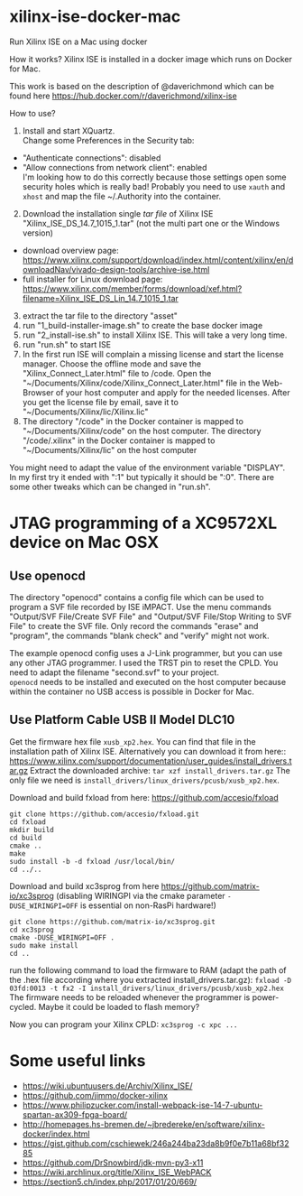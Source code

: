 # xilinx-ise-docker-mac
Run Xilinx ISE on a Mac using docker

How it works? Xilinx ISE is installed in a docker image which runs on Docker for Mac.

This work is based on the description of @daverichmond which can be found here https://hub.docker.com/r/daverichmond/xilinx-ise

How to use?
1. Install and start XQuartz.  
Change some Preferences in the Security tab:
 - "Authenticate connections": disabled
 - "Allow connections from network client": enabled  
I'm looking how to do this correctly because those settings open some security holes which is really bad!
Probably you need to use `xauth` and `xhost` and map the file ~/.Authority into the container.
2. Download the installation single *tar file* of Xilinx ISE "Xilinx_ISE_DS_14.7_1015_1.tar" (not the multi part one or the Windows version)
 - download overview page: <https://www.xilinx.com/support/download/index.html/content/xilinx/en/downloadNav/vivado-design-tools/archive-ise.html>
 - full installer for Linux download page: <https://www.xilinx.com/member/forms/download/xef.html?filename=Xilinx_ISE_DS_Lin_14.7_1015_1.tar>
3. extract the tar file to the directory "asset"
4. run "1_build-installer-image.sh" to create the base docker image
5. run "2_install-ise.sh" to install Xilinx ISE. This will take a very long time.
6. run "run.sh" to start ISE
7. In the first run ISE will complain a missing license and start the license manager.
Choose the offline mode and save the "Xilinx_Connect_Later.html" file to /code.
Open the "\~/Documents/Xilinx/code/Xilinx_Connect_Later.html" file in the Web-Browser of your host computer and apply for the needed licenses.
After you get the license file by email, save it to "\~/Documents/Xilinx/lic/Xilinx.lic"
8. The directory "/code" in the Docker container is mapped to "\~/Documents/Xilinx/code" on the host computer.
The directory "/code/.xilinx" in the Docker container is mapped to "\~/Documents/Xilinx/lic" on the host computer

You might need to adapt the value of the environment variable "DISPLAY". In my first try it ended with ":1" but typically it should be ":0".
There are some other tweaks which can be changed in "run.sh".

# JTAG programming of a XC9572XL device on Mac OSX
## Use openocd
The directory "openocd" contains a config file which can be used to program a SVF file recorded by ISE iMPACT.
Use the menu commands "Output/SVF File/Create SVF File" and "Output/SVF File/Stop Writing to SVF File" to create the SVF file.
Only record the commands "erase" and "program", the commands "blank check" and "verify" might not work.

The example openocd config uses a J-Link programmer, but you can use any other JTAG programmer.
I used the TRST pin to reset the CPLD.
You need to adapt the filename "second.svf" to your project.  
`openocd` needs to be installed and executed on the host computer because within the container no USB access is possible in Docker for Mac.

## Use Platform Cable USB II Model DLC10
Get the firmware hex file `xusb_xp2.hex`. You can find that file in the installation path of Xilinx ISE.
Alternatively you can download it from here:: <https://www.xilinx.com/support/documentation/user_guides/install_drivers.tar.gz>
Extract the downloaded archive: `tar xzf install_drivers.tar.gz` 
The only file we need is `install_drivers/linux_drivers/pcusb/xusb_xp2.hex`.

Download and build fxload from here: <https://github.com/accesio/fxload>
````
git clone https://github.com/accesio/fxload.git
cd fxload
mkdir build
cd build
cmake ..
make
sudo install -b -d fxload /usr/local/bin/
cd ../..
````

Download and build xc3sprog from here <https://github.com/matrix-io/xc3sprog> (disabling WIRINGPI via the cmake parameter `-DUSE_WIRINGPI=OFF` is essential on non-RasPi hardware!)
````
git clone https://github.com/matrix-io/xc3sprog.git
cd xc3sprog
cmake -DUSE_WIRINGPI=OFF .
sudo make install
cd ..
````

run the following command to load the firmware to RAM (adapt the path of the .hex file according where you extracted install_drivers.tar.gz):
`fxload -D 03fd:0013 -t fx2 -I install_drivers/linux_drivers/pcusb/xusb_xp2.hex`
The firmware needs to be reloaded whenever the programmer is power-cycled. Maybe it could be loaded to flash memory?

Now you can program your Xilinx CPLD:
`xc3sprog -c xpc ...`

# Some useful links
 - <https://wiki.ubuntuusers.de/Archiv/Xilinx_ISE/>
 - <https://github.com/jimmo/docker-xilinx>
 - <https://www.philipzucker.com/install-webpack-ise-14-7-ubuntu-spartan-ax309-fpga-board/>
 - <http://homepages.hs-bremen.de/~jbredereke/en/software/xilinx-docker/index.html>
 - <https://gist.github.com/cschiewek/246a244ba23da8b9f0e7b11a68bf3285>
 - <https://github.com/DrSnowbird/jdk-mvn-py3-x11>
 - <https://wiki.archlinux.org/title/Xilinx_ISE_WebPACK>
 - <https://section5.ch/index.php/2017/01/20/669/>

